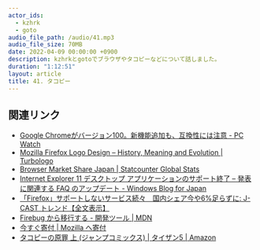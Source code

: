 ```yaml
---
actor_ids:
  - kzhrk
  - goto
audio_file_path: /audio/41.mp3
audio_file_size: 70MB
date: 2022-04-09 00:00:00 +0900
description: kzhrkとgotoでブラウザやタコピーなどについて話しました。
duration: "1:12:51"
layout: article
title: 41. タコピー
---
```


<!-- prettier-ignore-start -->

## 関連リンク

- [Google Chromeがバージョン100。新機能追加も、互換性には注意 - PC Watch](https://pc.watch.impress.co.jp/docs/news/1398928.html)
- [Mozilla Firefox Logo Design – History, Meaning and Evolution \| Turbologo](https://turbologo.com/articles/mozilla-firefox-logo/)
- [Browser Market Share Japan \| Statcounter Global Stats](https://gs.statcounter.com/browser-market-share/all/japan)
- [Internet Explorer 11 デスクトップ アプリケーションのサポート終了 – 発表に関連する FAQ のアップデート - Windows Blog for Japan](https://blogs.windows.com/japan/2022/02/21/internet-explorer-11-desktop-app-retirement-faq/)
- [「Firefox」サポートしないサービス続々　国内シェア今や6%足らずに: J-CAST トレンド【全文表示】](https://www.j-cast.com/trend/2022/03/26433910.html?p=all)
- [Firebug から移行する - 開発ツール \| MDN](https://developer.mozilla.org/ja/docs/Tools/Migrating_from_Firebug)
- [今すぐ寄付 \| Mozilla へ寄付](https://donate.mozilla.org/ja/)
- [タコピーの原罪 上 (ジャンプコミックス) \| タイザン5 \| Amazon](https://amzn.to/37wtQIK)

<!-- prettier-ignore-end -->
